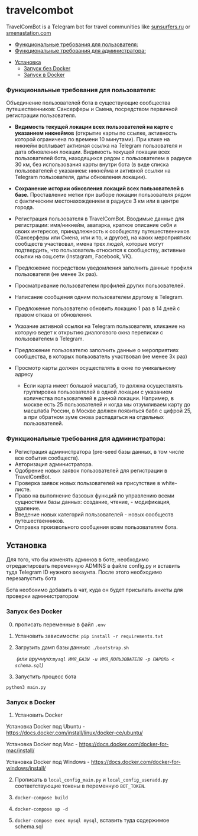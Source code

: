 # travelcombot
TravelComBot is a Telegram bot for travel communities like [sunsurfers.ru](sunsurfers.ru) or [smenastation.com](smenastation.com)

<!-- toc -->

  * [Функциональные требования для пользователя:](#%D1%84%D1%83%D0%BD%D0%BA%D1%86%D0%B8%D0%BE%D0%BD%D0%B0%D0%BB%D1%8C%D0%BD%D1%8B%D0%B5-%D1%82%D1%80%D0%B5%D0%B1%D0%BE%D0%B2%D0%B0%D0%BD%D0%B8%D1%8F-%D0%B4%D0%BB%D1%8F-%D0%BF%D0%BE%D0%BB%D1%8C%D0%B7%D0%BE%D0%B2%D0%B0%D1%82%D0%B5%D0%BB%D1%8F)
  * [Функциональные требования для администратора:](#%D1%84%D1%83%D0%BD%D0%BA%D1%86%D0%B8%D0%BE%D0%BD%D0%B0%D0%BB%D1%8C%D0%BD%D1%8B%D0%B5-%D1%82%D1%80%D0%B5%D0%B1%D0%BE%D0%B2%D0%B0%D0%BD%D0%B8%D1%8F-%D0%B4%D0%BB%D1%8F-%D0%B0%D0%B4%D0%BC%D0%B8%D0%BD%D0%B8%D1%81%D1%82%D1%80%D0%B0%D1%82%D0%BE%D1%80%D0%B0)
- [Установка](#%D1%83%D1%81%D1%82%D0%B0%D0%BD%D0%BE%D0%B2%D0%BA%D0%B0)
  * [Запуск без Docker](#%D0%B7%D0%B0%D0%BF%D1%83%D1%81%D0%BA-%D0%B1%D0%B5%D0%B7-docker)
  * [Запуск в Docker](#%D0%B7%D0%B0%D0%BF%D1%83%D1%81%D0%BA-%D0%B2-docker)

<!-- tocstop -->

### Функциональные требования для пользователя:

Объединение пользователей бота в существующие сообщества путешественников: Сансерферы и Смена, посредством первичной регистрации пользователя.

- **Видимость текущей локации всех пользователей на карте с указанием никнеймов** (открытие карты по ссылке, активность которой ограничена по времени 10 минутами). При клике на никнейм всплывает активная ссылка на Telegram пользователя и дата обновления локации.
Видимость текущей локации всех пользователей бота, находящихся рядом с пользователем в радиусе 30 км, без использования карты внутри бота (в виде списка пользователей с указанием: никнейма и активной ссылки на Telegram пользователя, даты обновления локации).

- **Сохранение истории обновления локаций всех пользователей в базе.**
Проставление метки при выборе локации пользователя рядом с фактическим местонахождением в радиусе 3 км или в центре города.
- Регистрация пользователя в TravelСomBot. Вводимые данные для регистрации:
имя/никнейм,
аватарка,
краткое описание себя и своих интересов,
принадлежность к сообществу путешественников (Сансерферы или Смена, или и то, и другое), на каких мероприятиях сообществ участвовал,
имена трех людей, которые могут подтвердить, что пользователь относится к сообществу,
активные ссылки на соц.сети (Instagram, Facebook, VK).

- Предложение посредством уведомления заполнить данные профиля пользователя (не менее 3х раз).
- Просматривание пользователем профилей других пользователей.
- Написание сообщения одним пользователем другому в Telegram.
- Предложение пользователю обновить локацию 1 раз в 14 дней с правом отказа от обновления.
- Указание активной ссылки на Telegram пользователя, кликание на которую ведет к открытию диалогового окна переписки с пользователем в Telegram.
- Предложение пользователю заполнить данные о мероприятиях сообщества, в которых пользователь участвовал (не менее 3х раз)
- Просмотр карты должен осуществлять в окне по уникальному адресу
    - Если карта имеет большой масштаб, то должна осуществлять группировка пользователей в одной локации с указанием количества пользователей в данной локации. Например, в москве есть 25 пользователей и когда мы отзумливаем карту до масштаба России, в Москве должен появиться бабл с цифрой 25, а при обратном зуме снова распадаться на отдельных пользователей.

### Функциональные требования для администратора:
- Регистрация администратора (pre-seed базы данных, в том числе все события сообществ).
- Авторизация администратора.
- Одобрение новых заявок пользователей для регистрации в TravelComBot.
- Проверка заявок новых пользователей на присутствие в white-листе.
- Право на выполнение базовых функций по управлению всеми сущностями базы данных: создание, чтение, - модификация, удаление.
- Введение новых категорий пользователей - новых сообществ путешественников.
- Отправка произвольного сообщения всем пользователям бота.


## Установка
Для того, что бы изменять админов в боте, необходимо отредактировать переменную ADMINS в файле config.py и вставить туда Telegram ID нужного аккаунта. После этого необходимо перезапустить бота

Бота необохимо добавить в чат, куда он будет присылать анкеты для проверки администратором

### Запуск без Docker

0. прописать переменные в файл `.env`

1. Установить зависимости: `pip install -r requirements.txt`

2. Загрузить дамп базы данных: `./bootstrap.sh`

   ​	*(или вручную:`mysql ИМЯ_БАЗЫ -u ИМЯ_ПОЛЬЗОВАТЕЛЯ -p ПАРОЛЬ < schema.sql`)*

3. Запустить процесс бота

`python3 main.py`

### Запуск в Docker

1. Установить Docker

Установка Docker под Ubuntu - https://docs.docker.com/install/linux/docker-ce/ubuntu/

Установка Docker под Mac - https://docs.docker.com/docker-for-mac/install/

Установка Docker под Windows - https://docs.docker.com/docker-for-windows/install/

2. Прописать в `local_config_main.py` и `local_config_useradd.py` соответствующие токены в переменную `BOT_TOKEN`.

3. `docker-compose build`

4. `docker-compose up -d`

5. `docker-compose exec mysql mysql`, вставить туда содержимое schema.sql
